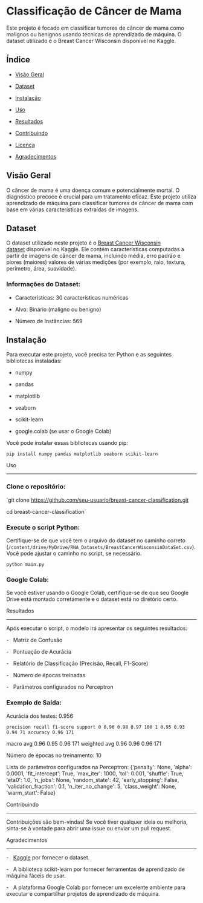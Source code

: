 Classificação de Câncer de Mama
===============================

[](https://github.com/Gabrielarcenio/breast-cancer-classification/blob/main/README.md#classifica%C3%A7%C3%A3o-de-c%C3%A2ncer-de-mama)

Este projeto é focado em classificar tumores de câncer de mama como malignos ou benignos usando técnicas de aprendizado de máquina. O dataset utilizado é o Breast Cancer Wisconsin disponível no Kaggle.

Índice
------

[](https://github.com/Gabrielarcenio/breast-cancer-classification/blob/main/README.md#%C3%ADndice)

-   [Visão Geral](https://github.com/Gabrielarcenio/breast-cancer-classification/blob/main/README.md#vis%C3%A3o-geral)

-   [Dataset](https://github.com/Gabrielarcenio/breast-cancer-classification/blob/main/README.md#dataset)

-   [Instalação](https://github.com/Gabrielarcenio/breast-cancer-classification/blob/main/README.md#instala%C3%A7%C3%A3o)

-   [Uso](https://github.com/Gabrielarcenio/breast-cancer-classification/blob/main/README.md#uso)

-   [Resultados](https://github.com/Gabrielarcenio/breast-cancer-classification/blob/main/README.md#resultados)

-   [Contribuindo](https://github.com/Gabrielarcenio/breast-cancer-classification/blob/main/README.md#contribuindo)

-   [Licença](https://github.com/Gabrielarcenio/breast-cancer-classification/blob/main/README.md#licen%C3%A7a)

-   [Agradecimentos](https://github.com/Gabrielarcenio/breast-cancer-classification/blob/main/README.md#agradecimentos)

Visão Geral
-----------

[](https://github.com/Gabrielarcenio/breast-cancer-classification/blob/main/README.md#vis%C3%A3o-geral)

O câncer de mama é uma doença comum e potencialmente mortal. O diagnóstico precoce é crucial para um tratamento eficaz. Este projeto utiliza aprendizado de máquina para classificar tumores de câncer de mama com base em várias características extraídas de imagens.

Dataset
-------

[](https://github.com/Gabrielarcenio/breast-cancer-classification/blob/main/README.md#dataset)

O dataset utilizado neste projeto é o [Breast Cancer Wisconsin dataset](https://www.kaggle.com/datasets/uciml/breast-cancer-wisconsin-data) disponível no Kaggle. Ele contém características computadas a partir de imagens de câncer de mama, incluindo média, erro padrão e piores (maiores) valores de várias medições (por exemplo, raio, textura, perímetro, área, suavidade).

### Informações do Dataset:

[](https://github.com/Gabrielarcenio/breast-cancer-classification/blob/main/README.md#informa%C3%A7%C3%B5es-do-dataset)

-   Características: 30 características numéricas

-   Alvo: Binário (maligno ou benigno)

-   Número de Instâncias: 569

Instalação
----------

[](https://github.com/Gabrielarcenio/breast-cancer-classification/blob/main/README.md#instala%C3%A7%C3%A3o)

Para executar este projeto, você precisa ter Python e as seguintes bibliotecas instaladas:

-   numpy

-   pandas

-   matplotlib

-   seaborn

-   scikit-learn

-   google.colab (se usar o Google Colab)

Você pode instalar essas bibliotecas usando pip:

`pip install numpy pandas matplotlib seaborn scikit-learn`

Uso

* * * * *

### Clone o repositório:

[](https://github.com/Gabrielarcenio/breast-cancer-classification/blob/main/README.md#clone-o-reposit%C3%B3rio)

`git clone <https://github.com/seu-usuario/breast-cancer-classification.git>

cd breast-cancer-classification`

### Execute o script Python:

[](https://github.com/Gabrielarcenio/breast-cancer-classification/blob/main/README.md#execute-o-script-python)

Certifique-se de que você tem o arquivo do dataset no caminho correto (`/content/drive/MyDrive/RNA_Datasets/BreastCancerWisconsinDataSet.csv`). Você pode ajustar o caminho no script, se necessário.

`python main.py`

### Google Colab:

[](https://github.com/Gabrielarcenio/breast-cancer-classification/blob/main/README.md#google-colab)

Se você estiver usando o Google Colab, certifique-se de que seu Google Drive está montado corretamente e o dataset está no diretório certo.

Resultados

* * * * *

Após executar o script, o modelo irá apresentar os seguintes resultados:

-   Matriz de Confusão

-   Pontuação de Acurácia

-   Relatório de Classificação (Precisão, Recall, F1-Score)

-   Número de épocas treinadas

-   Parâmetros configurados no Perceptron

### Exemplo de Saída:

[](https://github.com/Gabrielarcenio/breast-cancer-classification/blob/main/README.md#exemplo-de-sa%C3%ADda)

Acurácia dos testes: 0.956

`precision recall f1-score support 0 0.96 0.98 0.97 100 1 0.95 0.93 0.94 71 accuracy 0.96 171`

macro avg 0.96 0.95 0.96 171 weighted avg 0.96 0.96 0.96 171

Número de épocas no treinamento: 10

Lista de parâmetros configurados na Perceptron: {'penalty': None, 'alpha': 0.0001, 'fit_intercept': True, 'max_iter': 1000, 'tol': 0.001, 'shuffle': True, 'eta0': 1.0, 'n_jobs': None, 'random_state': 42, 'early_stopping': False, 'validation_fraction': 0.1, 'n_iter_no_change': 5, 'class_weight': None, 'warm_start': False}

Contribuindo

* * * * *

Contribuições são bem-vindas! Se você tiver qualquer ideia ou melhoria, sinta-se à vontade para abrir uma issue ou enviar um pull request.

Agradecimentos

* * * * *

-   [Kaggle](https://www.kaggle.com/) por fornecer o dataset.

-   A biblioteca scikit-learn por fornecer ferramentas de aprendizado de máquina fáceis de usar.

-   A plataforma Google Colab por fornecer um excelente ambiente para executar e compartilhar projetos de aprendizado de máquina.
